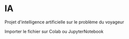 # IA
Projet d'intelligence artificielle sur le problème du voyageur

Importer le fichier sur Colab ou JupyterNotebook
